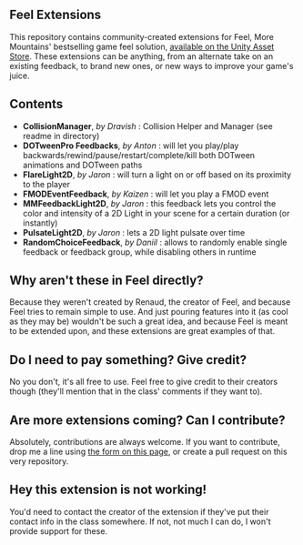 ## Feel Extensions
This repository contains community-created extensions for Feel, More Mountains' bestselling game feel solution, [available on the Unity Asset Store](http://u3d.as/2acD?aid=1011lKhG). These extensions can be anything, from an alternate take on an existing feedback, to brand new ones, or new ways to improve your game's juice.

## Contents
* **CollisionManager**, _by Dravish_ : Collision Helper and Manager (see readme in directory)
* **DOTweenPro Feedbacks**, _by Anton_ : will let you play/play backwards/rewind/pause/restart/complete/kill both DOTween animations and DOTween paths
* **FlareLight2D**, _by Jaron_ : will turn a light on or off based on its proximity to the player
* **FMODEventFeedback**, _by Kaizen_ : will let you play a FMOD event
* **MMFeedbackLight2D**, _by Jaron_ : this feedback lets you control the color and intensity of a 2D Light in your scene for a certain duration (or instantly)
* **PulsateLight2D**, _by Jaron_ : lets a 2D light pulsate over time
* **RandomChoiceFeedback**, _by Daniil_ : allows to randomly enable single feedback or feedback group, while disabling others in runtime

## Why aren't these in Feel directly?
Because they weren't created by Renaud, the creator of Feel, and because Feel tries to remain simple to use. And just pouring features into it (as cool as they may be) wouldn't be such a great idea, and because Feel is meant to be extended upon, and these extensions are great examples of that.

## Do I need to pay something? Give credit?
No you don't, it's all free to use. Feel free to give credit to their creators though (they'll mention that in the class' comments if they want to).

## Are more extensions coming? Can I contribute?
Absolutely, contributions are always welcome. If you want to contribute, drop me a line using [the form on this page](https://feel.moremountains.com/feel-contact), or create a pull request on this very repository.

## Hey this extension is not working!
You'd need to contact the creator of the extension if they've put their contact info in the class somewhere. If not, not much I can do, I won't provide support for these.
